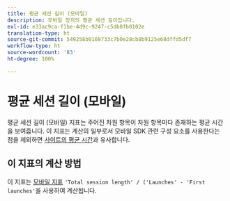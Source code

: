 ```yaml
---
title: 평균 세션 길이 (모바일)
description: 모바일 장치의 평균 세션 길이입니다.
exl-id: e33ac9ca-f1be-4d9c-9247-c5db8fb0102e
translation-type: ht
source-git-commit: 549258b0168733c7b0e28cb8b9125e68dffd5df7
workflow-type: ht
source-wordcount: '83'
ht-degree: 100%

---
```


# 평균 세션 길이 (모바일)

평균 세션 길이 (모바일) 지표는 주어진 차원 항목이 차원 항목마다 존재하는 평균 시간을 보여줍니다. 이 지표는 계산의 일부로서 모바일 SDK 관련 구성 요소를 사용한다는 점을 제외하면 [사이트의 평균 시간](average-time-on-site.md)과 유사합니다.

## 이 지표의 계산 방법

이 지표는 [모바일 지표](https://docs.adobe.com/content/help/ko-KR/mobile-services/using/get-started-ug/mobile-metrics/metrics-reference.html) `'Total session length' / ('Launches' - 'First launches'`을 사용하여 계산됩니다.
